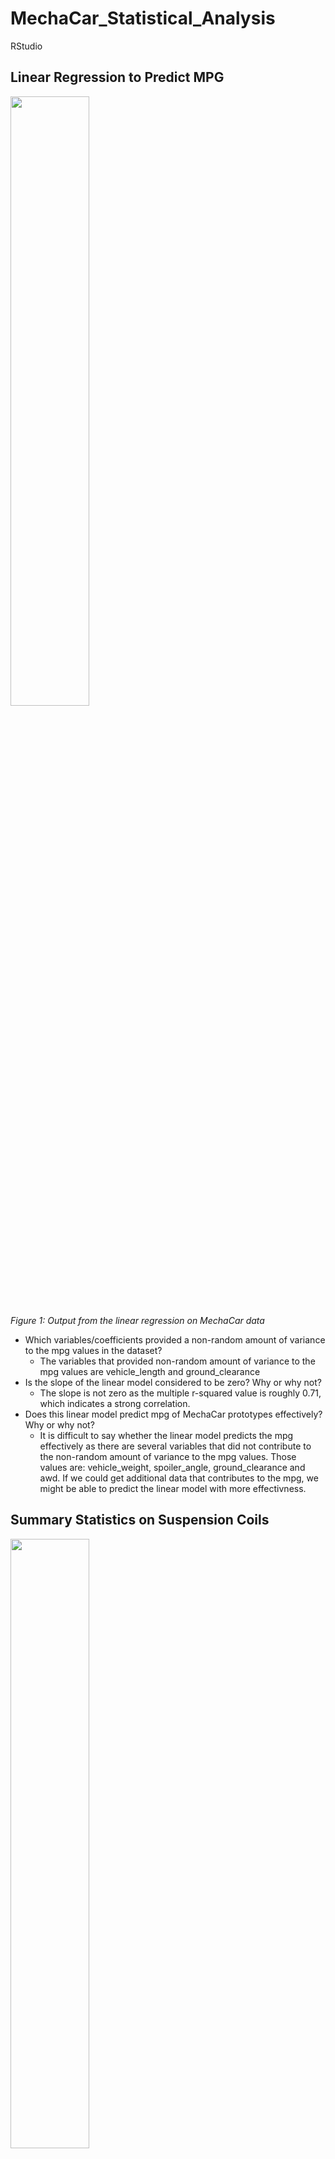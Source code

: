 # MechaCar_Statistical_Analysis
RStudio

## Linear Regression to Predict MPG

<img src="https://user-images.githubusercontent.com/107224632/191875623-5b015cfe-37ee-4467-9091-d71d99b46302.png" width=50% height=50%><br />
*Figure 1: Output from the linear regression on MechaCar data*<br />

* Which variables/coefficients provided a non-random amount of variance to the mpg values in the dataset?
  * The variables that provided non-random amount of variance to the mpg values are vehicle_length and ground_clearance 
* Is the slope of the linear model considered to be zero? Why or why not?
  * The slope is not zero as the multiple r-squared value is roughly 0.71, which indicates a strong correlation.
* Does this linear model predict mpg of MechaCar prototypes effectively? Why or why not?
  * It is difficult to say whether the linear model predicts the mpg effectively as there are several variables that did not contribute to the non-random amount of variance to the mpg values. Those values are: vehicle_weight, spoiler_angle, ground_clearance and awd. If we could get additional data that contributes to the mpg, we might be able to predict the linear model with more effectivness.

## Summary Statistics on Suspension Coils

<img src="https://user-images.githubusercontent.com/107224632/191883704-fbd446ea-42d1-4ae7-83d2-00d28f44d770.png" width=50% height=50%><br />
*Figure 2: total_summary of Suspension Coils*<br />

<img src="https://user-images.githubusercontent.com/107224632/191883796-42e1a384-0fb4-4ac0-8b71-4557d672466b.png" width=50% height=50%><br />
*Figure 3: lot_summary of Suspension Coils*<br />

The design specifications for the MechaCar suspension coils dictate that the variance of the suspension coils must not exceed 100 pounds per square inch. In figure 2, we are able to see that the overall variance is 62.29, which is well below the 100 PSI variance. In figure 3, we are able to see that the current manufacturing data does not meet this design specification for all manufacturing lots. Figure 3 shows that lots 1 and 2 are well below the 100 PSI variance, however, the figure 3 variance is above 100, clocking in at 170.29 PSI variance.

## T-Tests on Suspension Coils

<img src="https://user-images.githubusercontent.com/107224632/191885600-91720de7-e048-41a6-afa6-d25b707403a9.png" width=50% height=50%><br />
*Figure 3: t-test on all cars*<br />

<img src="https://user-images.githubusercontent.com/107224632/191885970-23cea914-200e-4257-bf79-9a57f6eb6123.png" width=50% height=50%><br />
*Figure 4: t-test on lot 1 cars*<br />

<img src="https://user-images.githubusercontent.com/107224632/191886110-1e954349-d7e8-40f4-a7f4-89d10844e1d5.png" width=50% height=50%><br />
*Figure 5: t-test on lot 2 cars*<br />

<img src="https://user-images.githubusercontent.com/107224632/191886203-5353fd68-7688-4463-91ac-988f1e783ee7.png" width=50% height=50%><br />
*Figure 6: t-test on lot 3 cars*<br />

Based on the t-test performed on all cars, and indivudally for each lot (1,2, and 3) we can see that only lot 3 is the group that is statistically different from the population mean of 1,500 pounds per square inch. We can determine this by looking at the figures 3 -6, with all except lot 3 coming in with a p-value higher than 0.05. Lot 3 has a p-value of 0.014168 and comes in with a 95 percent confidence interval below 1500 with a mean of x also lower than 1500.


## Study Design: MechaCar vs Competition.

A statistical study that can quantify how the MechaCar performs against the competition. My study would focus on cost, and overall fuel efficieny (MPG). With rising inflation and volatile fuel prices, the overall cost of the vehicle and its MPG are the two metrics that I would test as they would be the most relevent in our current market. The null hypothesis is that the overall vehicle cost is dependant on the overall MPG. The alternative hypothese is that they are not correlated. I would choose the Multiple Linear Regression test as we would be able to calculate the varince in the dependent variable (overall cost) for the independent variable (MPG). Once we determine our varince, we would be able to apply it to the competition and determine possible overall vehcile costs. THe data that I would need for this test is data for at least 100 cars, 50 that are mechaCar and 50 which are the competion. Datasets would at a minimum contain overall vehicle costs, city and highway MPG so the mean can be calcuated.

